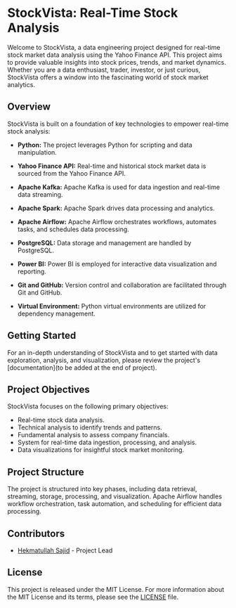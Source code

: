 # StockVista: Real-Time Stock Analysis

Welcome to StockVista, a data engineering project designed for real-time stock market data analysis using the Yahoo Finance API. This project aims to provide valuable insights into stock prices, trends, and market dynamics. Whether you are a data enthusiast, trader, investor,  or just curious, StockVista offers a window into the fascinating world of stock market analytics.

## Overview

StockVista is built on a foundation of key technologies to empower real-time stock analysis:

- **Python:** The project leverages Python for scripting and data manipulation.

- **Yahoo Finance API:** Real-time and historical stock market data is sourced from the Yahoo Finance API.

- **Apache Kafka:** Apache Kafka is used for data ingestion and real-time data streaming.

- **Apache Spark:** Apache Spark drives data processing and analytics.

- **Apache Airflow:** Apache Airflow orchestrates workflows, automates tasks, and schedules data processing.

- **PostgreSQL:** Data storage and management are handled by PostgreSQL.

- **Power BI:** Power BI is employed for interactive data visualization and reporting.

- **Git and GitHub:** Version control and collaboration are facilitated through Git and GitHub.

- **Virtual Environment:** Python virtual environments are utilized for dependency management.

## Getting Started

For an in-depth understanding of StockVista and to get started with data exploration, analysis, and visualization, please review the project's [documentation](to be added at the end of project).

## Project Objectives

StockVista focuses on the following primary objectives:

- Real-time stock data analysis.
- Technical analysis to identify trends and patterns.
- Fundamental analysis to assess company financials.
- System for real-time data ingestion, processing, and analysis.
- Data visualizations for insightful stock market monitoring.

## Project Structure

The project is structured into key phases, including data retrieval, streaming, storage, processing, and visualization. Apache Airflow handles workflow orchestration, task automation, and scheduling for efficient data processing.

## Contributors

- [Hekmatullah Sajid](https://github.com/hekmatullah-sajid/) - Project Lead

## License

This project is released under the MIT License. For more information about the MIT License and its terms, please see the [LICENSE](https://github.com/hekmatullah-sajid/StockVista/blob/main/LICENSE) file.
